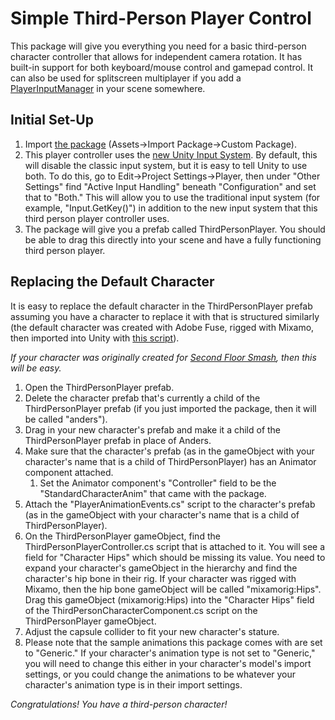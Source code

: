 # Simple Third-Person Player Control

This package will give you everything you need for a basic third-person character controller that allows for independent camera rotation. It has built-in support for both keyboard/mouse control and gamepad control. It can also be used for splitscreen multiplayer if you add a [PlayerInputManager](https://docs.unity3d.com/Packages/com.unity.inputsystem@1.0/api/UnityEngine.InputSystem.PlayerInputManager.html) in your scene somewhere.

## Initial Set-Up
1. Import [the package](https://github.com/grabermtw/Simple-Third-Person-Player-Control/releases/tag/v1.0.0) (Assets->Import Package->Custom Package).
2. This player controller uses the [new Unity Input System](https://docs.unity3d.com/Packages/com.unity.inputsystem@1.0/manual/). By default, this will disable the classic input system, but it is easy to tell Unity to use both. To do this, go to Edit->Project Settings->Player, then under "Other Settings" find "Active Input Handling" beneath "Configuration" and set that to "Both." This will allow you to use the traditional input system (for example, "Input.GetKey()") in addition to the new input system that this third person player controller uses.
3. The package will give you a prefab called ThirdPersonPlayer. You should be able to drag this directly into your scene and have a fully functioning third person player.

## Replacing the Default Character
It is easy to replace the default character in the ThirdPersonPlayer prefab assuming you have a character to replace it with that is structured similarly (the default character was created with Adobe Fuse, rigged with Mixamo, then imported into Unity with [this script](https://forum.unity.com/threads/script-for-importing-adobe-fuse-character-model-into-unity-fixes-materials.482093/)).

_If your character was originally created for [Second Floor Smash](https://github.com/grabermtw/Second-Floor-Smash), then this will be easy._

1. Open the ThirdPersonPlayer prefab.
2. Delete the character prefab that's currently a child of the ThirdPersonPlayer prefab (if you just imported the package, then it will be called "anders").
3. Drag in your new character's prefab and make it a child of the ThirdPersonPlayer prefab in place of Anders.
4. Make sure that the character's prefab (as in the gameObject with your character's name that is a child of ThirdPersonPlayer) has an Animator component attached.
    1. Set the Animator component's "Controller" field to be the "StandardCharacterAnim" that came with the package.
5. Attach the "PlayerAnimationEvents.cs" script to the character's prefab (as in the gameObject with your character's name that is a child of ThirdPersonPlayer).
6. On the ThirdPersonPlayer gameObject, find the ThirdPersonPlayerController.cs script that is attached to it. You will see a field for "Character Hips" which should be missing its value. You need to expand your character's gameObject in the hierarchy and find the character's hip bone in their rig. If your character was rigged with Mixamo, then the hip bone gameObject will be called "mixamorig:Hips". Drag this gameObject (mixamorig:Hips) into the "Character Hips" field of the ThirdPersonCharacterComponent.cs script on the ThirdPersonPlayer gameObject.
7. Adjust the capsule collider to fit your new character's stature.
8. Please note that the sample animations this package comes with are set to "Generic." If your character's animation type is not set to "Generic," you will need to change this either in your character's model's import settings, or you could change the animations to be whatever your character's animation type is in their import settings.

_Congratulations! You have a third-person character!_
